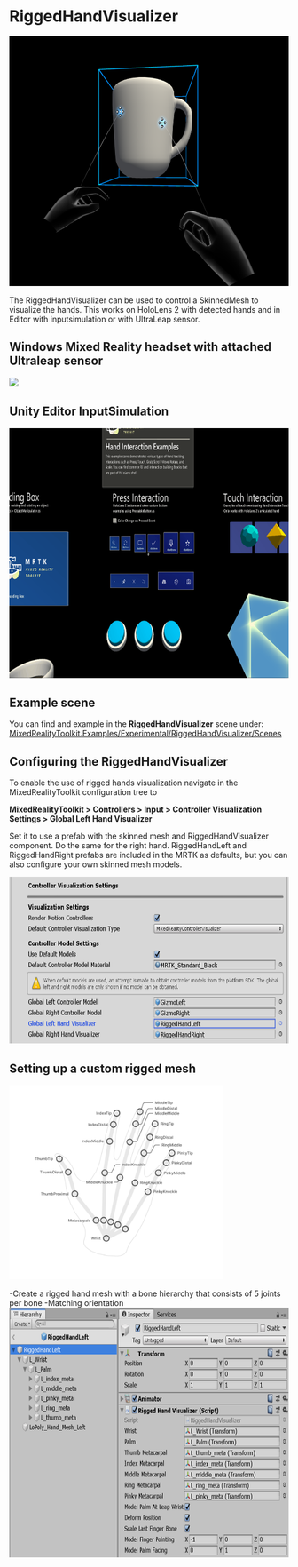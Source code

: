 # RiggedHandVisualizer
<img src="../../../../../Documentation/Images/RiggedHandVisualizer/MRTK_RiggedHandVisualizer_Main.png" height="450px"  style="display:inline;">

The RiggedHandVisualizer can be used to control a SkinnedMesh to visualize the hands. This works on HoloLens 2 with detected hands and in Editor with inputsimulation or with UltraLeap sensor. 

## Windows Mixed Reality headset with attached Ultraleap sensor
<img src="../../../../../Documentation/Images/RiggedHandVisualizer/MRTK_RiggedHandVisualizer_Leapmotion.gif" height="450px"  style="display:inline;">

## Unity Editor InputSimulation
<img src="../../../../../Documentation/Images/RiggedHandVisualizer/MRTK_RiggedHandVisualizer_InputSimulation.gif" height="450px"  style="display:inline;">

## Example scene
You can find and example in the **RiggedHandVisualizer** scene under:
[MixedRealityToolkit.Examples/Experimental/RiggedHandVisualizer/Scenes](../../../Examples/Experimental/RiggedHandVisualizer/Scenes)

## Configuring the RiggedHandVisualizer
To enable the use of rigged hands visualization navigate in the MixedRealityToolkit configuration tree to

**MixedRealityToolkit > Controllers > Input > Controller Visualization Settings > Global Left Hand Visualizer**  

Set it to use a prefab with the skinned mesh and RiggedHandVisualizer component.  Do the same for the right hand.
RiggedHandLeft and RiggedHandRight prefabs are included in the MRTK as defaults, but you can also configure your own skinned mesh models.

<img src="../../../../../Documentation/Images/RiggedHandVisualizer/MRTK_RiggedHandVisualizer_ControllerVisualizationSettings.png" height="300px" style="display:inline;">

## Setting up a custom rigged mesh

<img src="../../../../../Documentation/Images/InputSimulation/MRTK_Core_Input_Hands_JointNames.png" height="350px"  style="display:inline;">

-Create a rigged hand mesh with a bone hierarchy that consists of 5 joints per bone 
-Matching orientation 
<img src="../../../../../Documentation/Images/RiggedHandVisualizer/MRTK_RiggedHandVisualizer_PrefabSetup.png" height="450px"  style="display:inline;">



